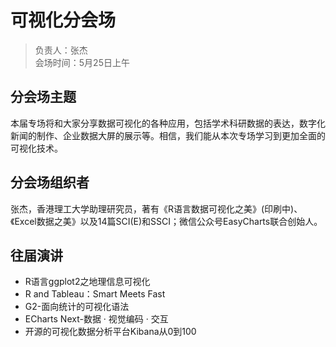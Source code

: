 # 可视化分会场

> 负责人：张杰  
会场时间：5月25日上午  

## 分会场主题

本届专场将和大家分享数据可视化的各种应用，包括学术科研数据的表达，数字化新闻的制作、企业数据大屏的展示等。相信，我们能从本次专场学习到更加全面的可视化技术。

## 分会场组织者

张杰，香港理工大学助理研究员，著有《R语言数据可视化之美》(印刷中)、《Excel数据之美》以及14篇SCI(E)和SSCI；微信公众号EasyCharts联合创始人。

## 往届演讲

- R语言ggplot2之地理信息可视化
- R and Tableau：Smart Meets Fast 
- G2-面向统计的可视化语法
- ECharts Next-数据 · 视觉编码 · 交互
- 开源的可视化数据分析平台Kibana从0到100

